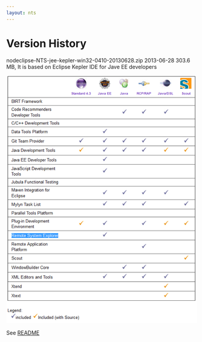 ```yaml
---
layout: nts
---
```

# Version History

nodeclipse-NTS-jee-kepler-win32-0410-20130628.zip 	2013-06-28 	303.6 MB, It is based on Eclipse Kepler IDE for Jave EE developers

![Eclipse-distribution-comparison.png](../img/Eclipse-distribution-comparison.png)

See [README](README)
 